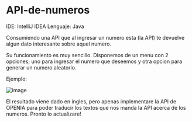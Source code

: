 # API-de-numeros
 IDE: IntelliJ IDEA
 Lenguaje: Java
 
 Consumiendo una API que al ingresar un numero esta (la API) te devuelve algun
 dato interesante sobre aquel numero.

 Su funcionamiento es muy sencillo. Disponemos de un menu con 2 opciones; uno para
 ingresar el numero que deseemos y otra opcion para generar un numero aleatorio.
 
 Ejemplo:
 
![image](https://github.com/user-attachments/assets/5c29326e-fca9-4a13-b819-f490ea937f6d)

 El resultado viene dado en ingles, pero apenas implementare la API de OPENIA para poder
 traducir los textos que nos manda la API acerca de los numeros.
 Pronto lo actualizare!
